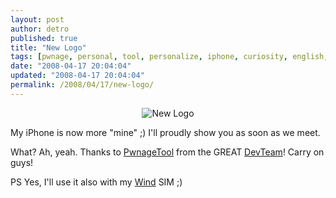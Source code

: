 ```yaml
---
layout: post
author: detro
published: true
title: "New Logo"
tags: [pwnage, personal, tool, personalize, iphone, curiosity, english, pwn, logo]
date: "2008-04-17 20:04:04"
updated: "2008-04-17 20:04:04"
permalink: /2008/04/17/new-logo/
---
```


<div align="center">
<img src='http://www.detronizator.org/wp-content/uploads/2008/04/newlogo.png' title='New Logo' alt='New Logo' />
</div>

My iPhone is now more "mine" ;)
I'll proudly show you as soon as we meet.

What? Ah, yeah. Thanks to <a href="http://wikee.iphwn.org/news:pwnage1dot1_announcement">PwnageTool</a> from the GREAT <a href="http://wikee.iphwn.org/">DevTeam</a>! Carry on guys!

PS Yes, I'll use it also with my <a href="http://www.wind.it">Wind</a> SIM ;)
